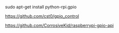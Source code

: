 sudo apt-get install python-rpi.gpio

https://github.com/cst0/gpio_control

https://github.com/CorrosiveKid/raspberrypi-gpio-api